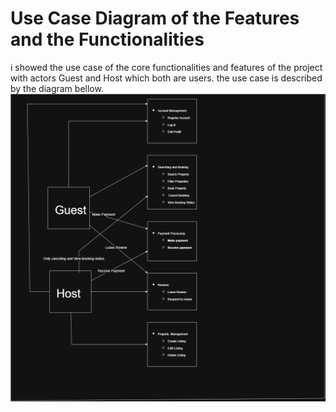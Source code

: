 # Use Case Diagram of the Features and the Functionalities

i showed the use case of the core functionalities and features of the project with actors Guest and Host which both are users. the use case is described by the diagram bellow.
![Use Case Diagram](./UseCase.png)
